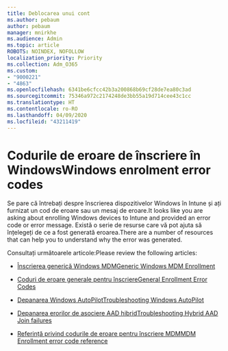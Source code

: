 ```yaml
---
title: Deblocarea unui cont
ms.author: pebaum
author: pebaum
manager: mnirkhe
ms.audience: Admin
ms.topic: article
ROBOTS: NOINDEX, NOFOLLOW
localization_priority: Priority
ms.collection: Adm_O365
ms.custom:
- "9000221"
- "4863"
ms.openlocfilehash: 6341be6cfcc42b3a200868b69cf28de7ea80c3ad
ms.sourcegitcommit: 75346a972c2174248de3bb55a19d714cee43c1cc
ms.translationtype: HT
ms.contentlocale: ro-RO
ms.lasthandoff: 04/09/2020
ms.locfileid: "43211419"
---
```

# <a name="windows-enrolment-error-codes"></a><span data-ttu-id="e6a05-102">Codurile de eroare de înscriere în Windows</span><span class="sxs-lookup"><span data-stu-id="e6a05-102">Windows enrolment error codes</span></span>

<span data-ttu-id="e6a05-103">Se pare că întrebați despre înscrierea dispozitivelor Windows în Intune și ați furnizat un cod de eroare sau un mesaj de eroare.</span><span class="sxs-lookup"><span data-stu-id="e6a05-103">It looks like you are asking about enrolling Windows devices to Intune and provided an error code or error message.</span></span> <span data-ttu-id="e6a05-104">Există o serie de resurse care vă pot ajuta să înțelegeți de ce a fost generată eroarea.</span><span class="sxs-lookup"><span data-stu-id="e6a05-104">There are a number of resources that can help you to understand why the error was generated.</span></span>
 
<span data-ttu-id="e6a05-105">Consultați următoarele articole:</span><span class="sxs-lookup"><span data-stu-id="e6a05-105">Please review the following articles:</span></span>

- [<span data-ttu-id="e6a05-106">Înscrierea generică Windows MDM</span><span class="sxs-lookup"><span data-stu-id="e6a05-106">Generic Windows MDM Enrollment</span></span>](https://docs.microsoft.com/mem/intune/enrollment/troubleshoot-windows-enrollment-errors)

- [<span data-ttu-id="e6a05-107">Coduri de eroare generale pentru înscriere</span><span class="sxs-lookup"><span data-stu-id="e6a05-107">General Enrollment Error Codes</span></span>](https://docs.microsoft.com/mem/intune/enrollment/troubleshoot-device-enrollment-in-intune#general-enrollment-error-codes)

- [<span data-ttu-id="e6a05-108">Depanarea Windows AutoPilot</span><span class="sxs-lookup"><span data-stu-id="e6a05-108">Troubleshooting Windows AutoPilot</span></span>](https://docs.microsoft.com/windows/deployment/windows-autopilot/troubleshooting)

- [<span data-ttu-id="e6a05-109">Depanarea erorilor de asociere AAD hibrid</span><span class="sxs-lookup"><span data-stu-id="e6a05-109">Troubleshooting Hybrid AAD Join failures</span></span>](https://docs.microsoft.com/azure/active-directory/devices/troubleshoot-hybrid-join-windows-current)

- [<span data-ttu-id="e6a05-110">Referință privind codurile de eroare pentru înscriere MDM</span><span class="sxs-lookup"><span data-stu-id="e6a05-110">MDM Enrollment error code reference</span></span>](https://docs.microsoft.com/windows/win32/mdmreg/mdm-registration-constants)
